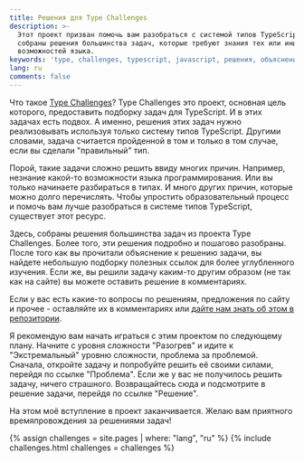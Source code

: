 ```yaml
---
title: Решения для Type Challenges
description: >-
  Этот проект призван помочь вам разобраться с системой типов TypeScript. Здесь
  собраны решения большинства задач, которые требуют знания тех или иных
  возможностей языка.
keywords: 'type, challenges, typescript, javascript, решения, объяснения'
lang: ru
comments: false
---
```


Что такое [Type Challenges](https://github.com/type-challenges/type-challenges)?
Type Challenges это проект, основная цель которого, предоставить подборку задач для TypeScript.
И в этих задачах есть подвох.
А именно, решения этих задач нужно реализовывать используя только систему типов TypeScript.
Другими словами, задача считается пройденной в том и только в том случае, если вы сделали "правильный" тип.

Порой, такие задачи сложно решить ввиду многих причин.
Например, незнание какой-то возможности языка программирования.
Или вы только начинаете разбираться в типах.
И много других причин, которые можно долго перечислять.
Чтобы упростить образовательный процесс и помочь вам лучше разобраться в системе типов TypeScript, существует этот ресурс.

Здесь, собраны решения большинства задач из проекта Type Challenges.
Более того, эти решения подробно и пошагово разобраны.
После того как вы прочитали объяснение к решению задачи, вы найдете небольшую подборку полезных ссылок для более углубленного изучения.
Если же, вы решили задачу каким-то другим образом (не так как на сайте) вы можете оставить решение в комментариях.

Если у вас есть какие-то вопросы по решениям, предложения по сайту и прочее - оставляйте их в комментариях или [дайте нам знать об этом в репозитории](https://github.com/ghaiklor/type-challenges-solutions/issues).

Я рекомендую вам начать играться с этим проектом по следующему плану.
Начните с уровня сложности "Разогрев" и идите к "Экстремальный" уровню сложности, проблема за проблемой.
Сначала, откройте задачу и попробуйте решить её своими силами, перейдя по ссылке "Проблема".
Если же у вас не получилось решить задачу, ничего страшного.
Возвращайтесь сюда и подсмотрите в решение задачи, перейдя по ссылке "Решение".

На этом моё вступление в проект заканчивается.
Желаю вам приятного времяпровождения за решениями задач!

{% assign challenges = site.pages | where: "lang", "ru" %}
{% include challenges.html challenges = challenges %}
